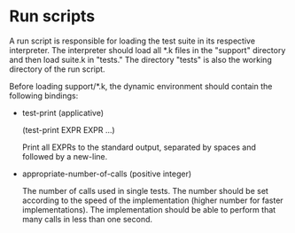 Run scripts
===========

  A run script is responsible for loading the test suite in its respective
  interpreter. The interpreter should load all *.k files in the "support"
  directory and then load suite.k in "tests." The directory "tests" is
  also the working directory of the run script.

  Before loading support/*.k, the dynamic environment should contain
  the following bindings:

  * test-print (applicative)

      (test-print EXPR EXPR ...)

      Print all EXPRs to the standard output, separated by spaces and
      followed by a new-line.

  * appropriate-number-of-calls (positive integer)

      The number of calls used in single tests. The number should be
      set according to the speed of the implementation (higher number
      for faster implementations). The implementation should be able
      to perform that many calls in less than one second.

